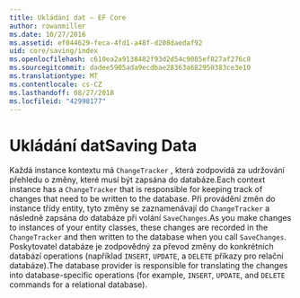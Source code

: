 ```yaml
---
title: Ukládání dat – EF Core
author: rowanmiller
ms.date: 10/27/2016
ms.assetid: ef044629-feca-4fd1-a48f-d208daedaf92
uid: core/saving/index
ms.openlocfilehash: c610ea2a9138482f93d2d54c9085ef827af276c8
ms.sourcegitcommit: dadee5905ada9ecdbae28363a682950383ce3e10
ms.translationtype: MT
ms.contentlocale: cs-CZ
ms.lasthandoff: 08/27/2018
ms.locfileid: "42998177"
---
```

# <a name="saving-data"></a><span data-ttu-id="5093e-102">Ukládání dat</span><span class="sxs-lookup"><span data-stu-id="5093e-102">Saving Data</span></span>

<span data-ttu-id="5093e-103">Každá instance kontextu má `ChangeTracker` , která zodpovídá za udržování přehledu o změny, které musí být zapsána do databáze.</span><span class="sxs-lookup"><span data-stu-id="5093e-103">Each context instance has a `ChangeTracker` that is responsible for keeping track of changes that need to be written to the database.</span></span> <span data-ttu-id="5093e-104">Při provádění změn do instance třídy entity, tyto změny se zaznamenávají do `ChangeTracker` a následně zapsána do databáze při volání `SaveChanges`.</span><span class="sxs-lookup"><span data-stu-id="5093e-104">As you make changes to instances of your entity classes, these changes are recorded in the `ChangeTracker` and then written to the database when you call `SaveChanges`.</span></span> <span data-ttu-id="5093e-105">Poskytovatel databáze je zodpovědný za převod změny do konkrétních databází operations (například `INSERT`, `UPDATE`, a `DELETE` příkazy pro relační databáze).</span><span class="sxs-lookup"><span data-stu-id="5093e-105">The database provider is responsible for translating the changes into database-specific operations (for example, `INSERT`, `UPDATE`, and `DELETE` commands for a relational database).</span></span>
